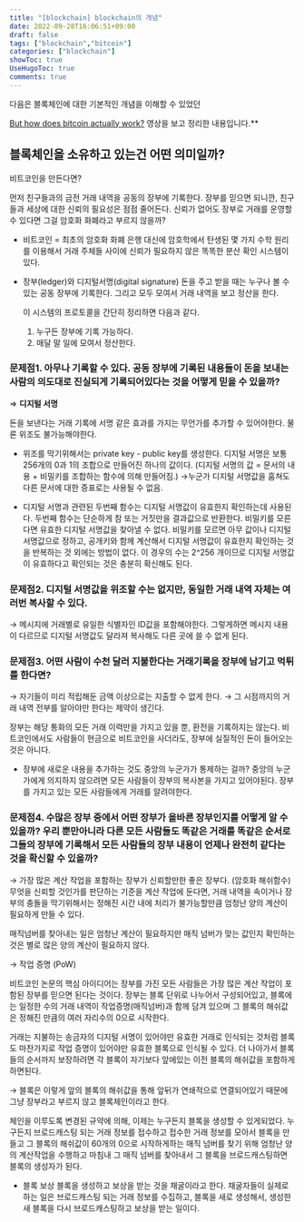 ```yaml
---
title: "[blockchain] blockchain의 개념"
date: 2022-09-28T16:06:51+09:00
draft: false
tags: ["blockchain","bitcoin"]
categories: ["blockchain"]
showToc: true
UseHugoToc: true
comments: true
---
```


다음은 블록체인에 대한 기본적인 개념을 이해할 수 있었던 

[But how does bitcoin actually work?](https://www.youtube.com/watch?v=bBC-nXj3Ng4) 영상을 보고 정리한 내용입니다.** 

## 블록체인을 소유하고 있는건 어떤 의미일까?

비트코인을 만든다면? 

먼저 친구들과의 금전 거래 내역을 공동의 장부에 기록한다.
장부를 믿으면 되니깐, 친구들과 세상에 대한 신뢰의 필요성은 점점 줄어든다. 
신뢰가 없어도 장부로 거래를 운영할 수 있다면 그걸 암호화 화폐라고 부르지 않을까? 

- 비트코인 = 최초의 암호화 화폐
    은행 대신에 암호학에서 탄생된 몇 가지 수학 원리를 이용해서 거래 주체들 사이에 신뢰가 필요하지 않은 똑똑한 분산 확인 시스템이 있다. 
    

- 장부(ledger)와 디지털서명(digital signature)
    돈을 주고 받을 때는 누구나 볼 수 있는 공동 장부에 기록한다. 그리고 모두 모여서 거래 내역을 보고 정산을 한다.
    
    이 시스템의 프로토콜을 간단히 정리하면 다음과 같다. 
    
    1) 누구든 장부에 기록 가능하다. 
    2) 매달 말 일에 모여서 정산한다.
    

### 문제점1. 아무나 기록할 수 있다. 공동 장부에 기록된 내용들이 돈을 보내는 사람의 의도대로 진실되게 기록되어있다는 것을 어떻게 믿을 수 있을까?

⇒ **디지털 서명** 

돈을 보낸다는 거래 기록에 서명 같은 효과를 가지는 무언가를 추가할 수 있어야한다. 물론 위조도 불가능해야한다.

- 위조를 막기위해서는 private key - public key를 생성한다.
    디지털 서명은 보통 256개의 0과 1의 조합으로 만들어진 하나의 값이다. 
    (디지털 서명의 값 = 문서의 내용 + 비밀키를 조합하는 함수에 의해 만들어짐.)
    →누군가 디지털 서명값을 훔쳐도 다른 문서에 대한 증표로는 사용될 수 없음.
    

- 디지털 서명과 관련된 두번째 함수는 디지털 서명값이 유효한지 확인하는데 사용된다. 두번째 함수는 단순하게 참 또는 거짓만을 결과값으로 반환한다.
    비밀키를 모른다면 유효한 디지털 서명값을 찾아낼 수 없다. 비밀키를 모르면 아무 값이나 디지털 서명값으로 정하고, 공개키와 함께 계산해서 디지털 서명값이 유효한지 확인하는 것을 반복하는 것 외에는 방법이 없다. 
    이 경우의 수는 2^256 개이므로 디지털 서명값이 유효하다고 확인되는 것은 충분히 확신해도 된다.
    

### 문제점2. 디지털 서명값을 위조할 수는 없지만, 동일한 거래 내역 자체는 여러번 복사할 수 있다.

→ 메시지에 거래별로 유일한 식별자인 ID값을 포함해야한다. 그렇게하면 메시지 내용이 다르므로 디지털 서명값도 달라져 복사해도 다른 곳에 쓸 수 없게 된다. 

### 문제점3. 어떤 사람이 수천 달러 지불한다는 거래기록을 장부에 남기고 먹튀를 한다면?

→ 자기들이 미리 적립해둔 금액 이상으로는 지출할 수 없게 한다. 
→ 그 시점까지의 거래 내역 전부를 알아야만 한다는 제약이 생긴다. 

장부는 해당 통화의 모든 거래 이력만을 가지고 있을 뿐, 환전을 기록하지는 않는다. 비트코인에서도 사람들이 현금으로 비트코인을 사더라도, 장부에 실질적인 돈이 들어오는 것은 아니다. 

- 장부에 새로운 내용을 추가하는 것도 중앙의 누군가가 통제하는 걸까?
중앙의 누군가에게 의지하지 않으려면 모든 사람들이 장부의 복사본을 가지고 있어야된다. 장부를 가지고 있는 모든 사람들에게 거래를 알려야한다.  

### 문제점4. 수많은 장부 중에서 어떤 장부가 올바른 장부인지를 어떻게 알 수 있을까? 우리 뿐만아니라 다른 모든 사람들도 똑같은 거래를 똑같은 순서로 그들의 장부에 기록해서 모든 사람들의 장부 내용이 언제나 완전히 같다는 것을 확신할 수 있을까?

→ 가장 많은 계산 작업을 포함하는 장부가 신뢰할만한 좋은 장부다. (암호화 해쉬함수)
무엇을 신뢰할 것인가를 판단하는 기준을 계산 작업에 둔다면, 거래 내역을 속이거나 장부의 충돌을 막기위해서는 정해진 시간 내에 처리가 불가능할만큼 엄청난 양의 계산이 필요하게 만들 수 있다.

매직넘버를 찾아내는 일은 엄청난 계산이 필요하지만 매직 넘버가 맞는 값인지 확인하는 것은 별로 많은 양의 계산이 필요하지 않다.

→ 작업 증명 (PoW)

비트코인 논문의 핵심 아이디어는 장부를 가진 모든 사람들은 가장 많은 계산 작업이 포함된 장부를 믿으면 된다는 것이다. 장부는 블록 단위로 나누어서 구성되어있고, 블록에는 일정한 수의 거래 내역이 작업증명(매직넘버)과 함께 담겨 있으며 그 블록의 해쉬값은 정해진 만큼의 여러 자리수의 0으로 시작한다. 

거래는 지불하는 송금자의 디지털 서명이 있어야만 유효한 거래로 인식되는 것처럼 블록도 마찬가지로 작업 증명이 있어야만 유효한 블록으로 인식될 수 있다. 더 나아가서 블록들의 순서까지 보장하려면 각 블록이 자기보다 앞에있는 이전 블록의 해쉬값을 포함하게하면된다. 

→ 블록은 이렇게 앞의 블록의 해쉬값을 통해 앞뒤가 연쇄적으로 연결되어있기 때문에 그냥 장부라고 부르지 않고 블록체인이라고 한다. 

체인을 이루도록 변경된 규약에 의해, 이제는 누구든지 블록을 생성할 수 있게되었다. 누구든지 브로드캐스팅 되는 거래 정보를 접수하고 접수한 거래 정보를 모아서 블록을 만들고 그 블록의 해쉬값이 60개의 0으로 시작하게하는 매직 넘버를 찾기 위해 엄청난 양의 계산작업을 수행하고 마침내 그 매직 넘버를 찾아내서 그 블록을 브로드캐스팅하면 블록의 생성자가 된다.

- 블록 보상
블록을 생성하고 보상을 받는 것을 채굴이라고 한다. 채굴자들이 실제로 하는 일은 브로드캐스팅 되는 거래 정보를 수집하고, 블록을 새로 생성해서, 생성한 새 블록을 다시 브로드캐스팅하고 보상을 받는 일이다.